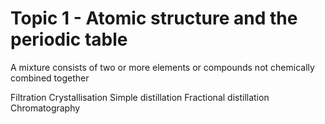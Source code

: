 # Topic 1 - Atomic structure and the periodic table

A mixture consists of two or more elements or compounds not chemically combined together

Filtration
Crystallisation
Simple distillation
Fractional distillation
Chromatography
